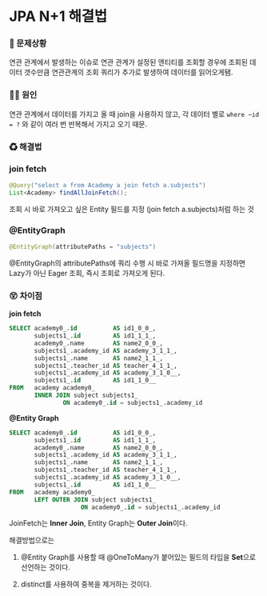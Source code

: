 # JPA N+1 해결법

### 🐛 문제상황

연관 관계에서 발생하는 이슈로 연관 관계가 설정된 엔티티를 조회할 경우에 조회된 데이터 갯수만큼 연관관계의 조회 쿼리가 추가로 발생하여 데이터를 읽어오게됌.

### 🏴‍☠️ 원인

연관 관계에서 데이터를 가지고 올 때 join을 사용하지 않고, 각 데이터 별로 `where ~id = ?` 와 같이 여러 번 반복해서 가지고 오기 때문.

### ♻ 해결법

### join fetch

```java
@Query("select a from Academy a join fetch a.subjects")
List<Academy> findAllJoinFetch();
```

조회 시 바로 가져오고 싶은 Entity 필드를 지정 (join fetch a.subjects)처럼 하는 것

### @EntityGraph

```java
@EntityGraph(attributePaths = "subjects")
```

@EntityGraph의 attributePaths에 쿼리 수행 시 바로 가져올 필드명을 지정하면 Lazy가 아닌 Eager 조회, 즉시 조회로 가져오게 된다.

### 😵 차이점

**join fetch**

```sql
SELECT academy0_.id          AS id1_0_0_, 
       subjects1_.id         AS id1_1_1_, 
       academy0_.name        AS name2_0_0_, 
       subjects1_.academy_id AS academy_3_1_1_, 
       subjects1_.name       AS name2_1_1_, 
       subjects1_.teacher_id AS teacher_4_1_1_, 
       subjects1_.academy_id AS academy_3_1_0__, 
       subjects1_.id         AS id1_1_0__ 
FROM   academy academy0_ 
       INNER JOIN subject subjects1_ 
               ON academy0_.id = subjects1_.academy_id 
```

**@Entity Graph**

```sql 
SELECT academy0_.id          AS id1_0_0_, 
       subjects1_.id         AS id1_1_1_, 
       academy0_.name        AS name2_0_0_, 
       subjects1_.academy_id AS academy_3_1_1_, 
       subjects1_.name       AS name2_1_1_, 
       subjects1_.teacher_id AS teacher_4_1_1_, 
       subjects1_.academy_id AS academy_3_1_0__, 
       subjects1_.id         AS id1_1_0__ 
FROM   academy academy0_ 
       LEFT OUTER JOIN subject subjects1_ 
                    ON academy0_.id = subjects1_.academy_id 
```

JoinFetch는 **Inner Join**, Entity Graph는 **Outer Join**이다.

해결방법으로는

1. @Entity Graph를 사용할 때 @OneToMany가 붙어있는 필드의 타입을 **Set**으로 선언하는 것이다.

2. distinct를 사용하여 중복을 제거하는 것이다.

